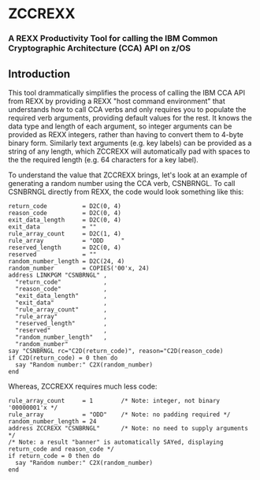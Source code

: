 # ZCCREXX
### A REXX Productivity Tool for calling the IBM Common Cryptographic Architecture (CCA) API on z/OS
## Introduction
This tool drammatically simplifies the process of calling the IBM CCA API from REXX by providing a REXX "host command environment" that understands how to call CCA verbs and only requires you to populate the required verb arguments, providing default values for the rest.  It knows the data type and length of each argument, so integer arguments can be provided as REXX integers, rather than having to convert them to 4-byte binary form.  Similarly text arguments (e.g. key labels) can be provided as a string of any length, which ZCCREXX will automatically pad with spaces to the the required length (e.g. 64 characters for a key label).

To understand the value that ZCCREXX brings, let's look at an example of generating a random number using the CCA verb, CSNBRNGL.  To call CSNBRNGL directly from REXX, the code would look something like this:
```
return_code          = D2C(0, 4)
reason_code          = D2C(0, 4)
exit_data_length     = D2C(0, 4)
exit_data            = ""
rule_array_count     = D2C(1, 4)
rule_array           = "ODD     "
reserved_length      = D2C(0, 4)
reserved             = ""
random_number_length = D2C(24, 4)
random_number        = COPIES('00'x, 24)
address LINKPGM "CSNBRNGL" ,
  "return_code"            ,
  "reason_code"            ,
  "exit_data_length"       ,
  "exit_data"              ,
  "rule_array_count"       ,
  "rule_array"             ,
  "reserved_length"        ,
  "reserved"               ,
  "random_number_length"   ,
  "random_number"
say "CSNBRNGL rc="C2D(return_code)", reason="C2D(reason_code)
if C2D(return_code) = 0 then do
  say "Random number:" C2X(random_number)
end
```
Whereas, ZCCREXX requires much less code:
```
rule_array_count     = 1        /* Note: integer, not binary '00000001'x */
rule_array           = "ODD"    /* Note: no padding required */
random_number_length = 24
address ZCCREXX "CSNBRNGL"      /* Note: no need to supply arguments */
/* Note: a result "banner" is automatically SAYed, displaying return_code and reason_code */
if return_code = 0 then do
  say "Random number:" C2X(random_number)
end
```
